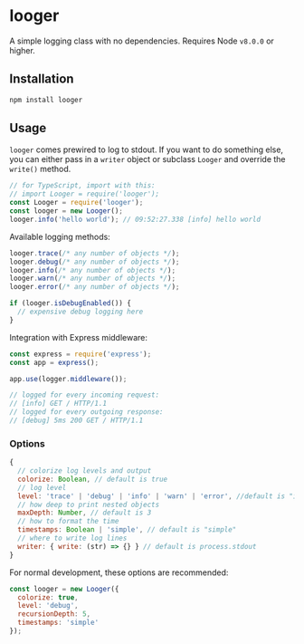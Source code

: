 # looger
A simple logging class with no dependencies. Requires Node `v8.0.0` or higher.

## Installation
```bash
npm install looger
```

## Usage
`looger` comes prewired to log to stdout. If you want to do something
else, you can either pass in a `writer` object or subclass `Looger`
and override the `write()` method.

```javascript
// for TypeScript, import with this:
// import Looger = require('looger');
const Looger = require('looger');
const looger = new Looger();
looger.info('hello world'); // 09:52:27.338 [info] hello world
```

Available logging methods:
```javascript
looger.trace(/* any number of objects */);
looger.debug(/* any number of objects */);
looger.info(/* any number of objects */);
looger.warn(/* any number of objects */);
looger.error(/* any number of objects */);

if (looger.isDebugEnabled()) {
  // expensive debug logging here
}
```

Integration with Express middleware:

```javascript
const express = require('express');
const app = express();

app.use(logger.middleware());

// logged for every incoming request:
// [info] GET / HTTP/1.1
// logged for every outgoing response:
// [debug] 5ms 200 GET / HTTP/1.1
```

### Options
```javascript
{
  // colorize log levels and output	
  colorize: Boolean, // default is true
  // log level
  level: 'trace' | 'debug' | 'info' | 'warn' | 'error', //default is "info"
  // how deep to print nested objects
  maxDepth: Number, // default is 3
  // how to format the time
  timestamps: Boolean | 'simple', // default is "simple"
  // where to write log lines
  writer: { write: (str) => {} } // default is process.stdout
}
```

For normal development, these options are recommended:

```javascript
const looger = new Looger({
  colorize: true,
  level: 'debug',
  recursionDepth: 5,
  timestamps: 'simple'
});
```
